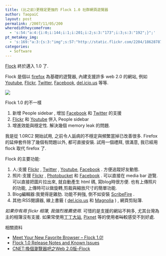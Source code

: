 ```yaml
---
title: (比之前)更穩定更強的 Flock 1.0 社群網頁遊覽器
author: TaopaiC
layout: post
permalink: /2007/11/05/200
wheredidtheycomefrom:
  - 's:54:"a:4:{i:0;i:144;i:1;i:201;i:2;s:3:"173";i:3;s:3:"192";}";'
pt_metakey_img:
  - 's:169:"a:3:{s:3:"img";s:57:"http://static.flickr.com/2204/1862878759_17b21267c6_d.jpg";s:3:"alt";s:0:"";s:3:"url";s:53:"http://www.flickr.com/photos/69004123@N00/1862878759/";}";'
categories:
  - Software
---
```

[Flock][1] 終於邁入 1.0 了.

Flock 是個以 [firefox][2] 為基礎的遊覽器, 內建支援許多 web 2.0 的網站, 例如 [Youtube][3], [Flickr][4], [Twitter][5], [Facebook][6], [del.icio.us][7] 等等.

[<img src="http://static.flickr.com/2204/1862878759_17b21267c6_d.jpg" border="0" />][8]

Flock 1.0 的不一樣

1.  新增 People sidebar , 增加 [Facebook][6] 和 [Twitter][5] 的支援
2.  [Flickr][4] 和 [Youtube][3] 併入 People sidebar
3.  增進效能與穩定性. 解決幾個 memory leak 的問題.

我是從 1.0RC2 開始試用, 之前令人詬病的不穩定與頻繁當掉已改善很多. Firefox 的延伸套件除了幾個有問題以外, 都可直接安裝. 試用一個禮拜, 很滿意, 我已經用 flock 取代 firefox 了.  
<!--more-->

Flock 的主要功能:

1.  人:支援 [Flickr][4] , [Twitter][5] , [Youtube][3], [Facebook][6] . 方便追蹤好友動態.
2.  照片:支援 [Flickr][4] , [Photobucket][9] 和 [Facebook][6] . 可以直接在 media bar 遊覽. 可以直接把圖片拉出來, 就自動產生 html 碼, 寫blog時很方便. 也有上傳照片的功能, 上傳時可以做旋轉,剪裁與縮放尺寸的簡單功能.
3.  Blog編輯器:我覺得是雞肋. 功能不夠強, 倒不如安裝 [ScribeFire][10] .
4.  其他:RSS閱讀器, 線上書籤 ( [del.icio.us][7] 和 [Magnolia][11] ) , 網頁剪貼簿.

*如果你有用 flickr 相簿, 我強烈推薦使用.* 可惜的是支援的網站不夠多, 尤其台灣為主的相簿沒有支援. 如果常使用[丁丁大站][12], [Pixnet][13] 等的使用者<strike>叫</strike>較感受不到好處.

相關資料

*   [Meet Your New Favorite Browser &#8211; Flock 1.0!][14]
*   [Flock 1.0 Release Notes and Known Issues][15]
*   [CNET:換個瀏覽器吧之Web 2.0版&#8211;Flock][16]

 [1]: http://www.flock.com/
 [2]: http://www.mozilla.com/firefox/
 [3]: http://www.youtube.com/
 [4]: http://www.flickr.com/
 [5]: http://twitter.com/
 [6]: http://www.facebook.com/
 [7]: http://del.icio.us/
 [8]: http://www.flickr.com/photos/69004123@N00/1862878759/ "Screenshot-My World - Flock"
 [9]: http://photobucket.com/
 [10]: http://www.scribefire.com/
 [11]: http://ma.gnolia.com/
 [12]: http://wretch.cc/
 [13]: http://pixnet.net/
 [14]: http://www.flock.com/node/59720
 [15]: http://www.flockhttp//www.flock.com/release-notes/1.0/.com/release-notes/1.0/
 [16]: http://taiwan.cnet.com/cnetlife/digilife/0,2000079913,20109294,00.htm